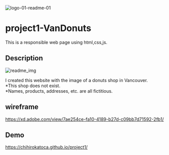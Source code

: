 ![logo-01-readme-01](https://user-images.githubusercontent.com/64046048/91499777-f0aee480-e876-11ea-96ac-6cff9bb1384f.jpg)


# project1-VanDonuts
This is a responsible web page using html,css,js.

## Description

![readme_img](https://user-images.githubusercontent.com/64046048/91506769-c74a8480-e887-11ea-8acc-cde21416d71c.jpg)

I created this website with the image of a donuts shop in Vancouver.</br>
*This shop does not exist.</br>
*Names, products, addresses, etc. are all fictitious.

## wireframe
https://xd.adobe.com/view/7ae254ce-fa10-4189-b27d-c09bb7d71592-2fb1/

## Demo
https://chihirokatoca.github.io/project1/




